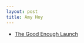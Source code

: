 ```yaml
---
layout: post
title: Amy Hoy
---
```


- [The Good Enough Launch](https://unicornfree.com/2016/the-good-enough-launch)